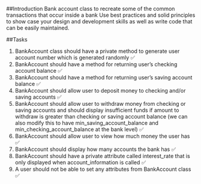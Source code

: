 ##Introduction
Bank account class to recreate some of the common transactions that occur inside a bank
Use best practices and solid principles to show case your design and development skills as well as write code that can be easily maintained.

##Tasks
1. BankAccount class should have a private method to generate user account number which is generated randomly ✅ 
2. BankAccount should have a method for returning user’s checking account balance ✅ 
3. BankAccount should have a method for returning user’s saving account balance ✅ 
4. BankAccount should allow user to deposit money to checking and/or saving accounts ✅ 
5. BankAccount should allow user to withdraw money from checking or saving accounts and should display insufficient funds if amount to withdraw is greater than checking or saving account balance (we can also modify this to have min_saving_account_balance and min_checking_account_balance at the bank level) ✅ 
6. BankAccount should allow user to view how much money the user has ✅ 
7. BankAccount should display how many accounts the bank has ✅ 
8. BankAccount should have a private attribute called interest_rate that is only displayed when account_information is called ✅ 
9. A user should not be able to set any attributes from BankAccount class ✅ 
